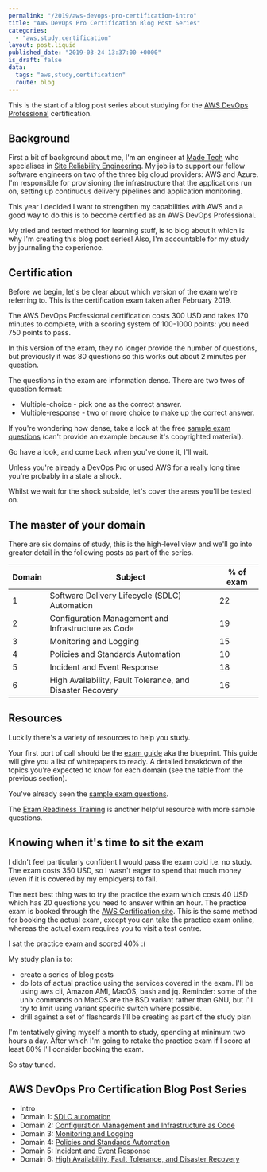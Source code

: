 ```yaml
---
permalink: "/2019/aws-devops-pro-certification-intro"
title: "AWS DevOps Pro Certification Blog Post Series"
categories:
  - "aws,study,certification"
layout: post.liquid
published_date: "2019-03-24 13:37:00 +0000"
is_draft: false
data:
  tags: "aws,study,certification"
  route: blog
---
```


This is the start of a blog post series about studying for the [AWS DevOps Professional](https://aws.amazon.com/certification/certified-devops-engineer-professional/) certification.

## Background

First a bit of background about me, I'm an engineer at [Made Tech](https://www.madetech.com/) who specialises in [Site Reliability Engineering](https://landing.google.com/sre/books/). My job is to support our fellow software engineers on two of the three big cloud providers: AWS and Azure. I'm responsible for provisioning the infrastructure that the applications run on, setting up continuous delivery pipelines and application monitoring.

This year I decided I want to strengthen my capabilities with AWS and a good way to do this is to become certified as an AWS DevOps Professional.

My tried and tested method for learning stuff, is to blog about it which is why I'm creating this blog post series! Also, I'm accountable for my study by journaling the experience.

## Certification

Before we begin, let's be clear about which version of the exam we're referring to. This is the certification exam taken after February 2019.

The AWS DevOps Professional certification costs 300 USD and takes 170 minutes to complete, with a scoring system of 100-1000 points: you need 750 points to pass.

In this version of the exam, they no longer provide the number of questions, but previously it was 80 questions so this works out about 2 minutes per question.

The questions in the exam are information dense. There are two twos of question format:

- Multiple-choice - pick one as the correct answer.
- Multiple-response - two or more choice to make up the correct answer.

If you're wondering how dense, take a look at the free [sample exam questions](https://d1.awsstatic.com/training-and-certification/docs-devops-pro/AWS%20Certified%20DevOps%20Engineer%20-%20Professional_Sample%20Questions.pdf) (can't provide an example because it's copyrighted material).

Go have a look, and come back when you've done it, I'll wait.

Unless you're already a DevOps Pro or used AWS for a really long time you're probably in a state a shock.

Whilst we wait for the shock subside, let's cover the areas you'll be tested on.

## The master of your domain

There are six domains of study, this is the high-level view and we'll go into greater detail in the following posts as part of the series.

| Domain | Subject                                                   | % of exam |
| ------ | --------------------------------------------------------- | --------- |
| 1      | Software Delivery Lifecycle (SDLC) Automation             | 22        |
| 2      | Configuration Management and Infrastructure as Code       | 19        |
| 3      | Monitoring and Logging                                    | 15        |
| 4      | Policies and Standards Automation                         | 10        |
| 5      | Incident and Event Response                               | 18        |
| 6      | High Availability, Fault Tolerance, and Disaster Recovery | 16        |

## Resources

Luckily there's a variety of resources to help you study.

Your first port of call should be the [exam guide](<https://d1.awsstatic.com/training-and-certification/docs-devops-pro/AWS%20Certified%20DevOps%20Engineer%20Professional_Exam%20Guide_v1.5_FINAL%20(2).pdf>) aka the blueprint. This guide will give you a list of whitepapers to ready. A detailed breakdown of the topics you're expected to know for each domain (see the table from the previous section).

You've already seen the [sample exam questions](https://d1.awsstatic.com/training-and-certification/docs-devops-pro/AWS%20Certified%20DevOps%20Engineer%20-%20Professional_Sample%20Questions.pdf).

The [Exam Readiness Training](https://www.aws.training/training/schedule?courseId=19030?src=cert-prep) is another helpful resource with more sample questions.

## Knowing when it's time to sit the exam

I didn't feel particularly confident I would pass the exam cold i.e. no study. The exam costs 350 USD, so I wasn't eager to spend that much money (even if it is covered by my employers) to fail.

The next best thing was to try the practice the exam which costs 40 USD which has 20 questions you need to answer within an hour. The practice exam is booked through the [AWS Certification site](https://www.aws.training/certification?src=cert-prep). This is the same method for booking the actual exam, except you can take the practice exam online, whereas the actual exam requires you to visit a test centre.

I sat the practice exam and scored 40% :(

My study plan is to:

- create a series of blog posts
- do lots of actual practice using the services covered in the exam. I'll be using aws cli, Amazon AMI, MacOS, bash and jq. Reminder: some of the unix commands on MacOS are the BSD variant rather than GNU, but I'll try to limit using variant specific switch where possible.
- drill against a set of flashcards I'll be creating as part of the study plan

I'm tentatively giving myself a month to study, spending at minimum two hours a day. After which I'm going to retake the practice exam if I score at least 80% I'll consider booking the exam.

So stay tuned.

## AWS DevOps Pro Certification Blog Post Series

- Intro
- Domain 1: [SDLC automation](/2019/aws-devops-pro-certification-sdlc-intro/)
- Domain 2: [Configuration Management and Infrastructure as Code](/2019/aws-devops-pro-certification-configuration-management-and-infrastructure-as-code-intro)
- Domain 3: [Monitoring and Logging](/2019/aws-devops-pro-certification-monitoring-and-logging)
- Domain 4: [Policies and Standards Automation](/2019/aws-devops-pro-certification-policy-standards-automation/)
- Domain 5: [Incident and Event Response](/2019/aws-devops-pro-certification-incident-and-event-response/)
- Domain 6: [High Availability, Fault Tolerance, and Disaster Recovery](/2019/aws-devops-pro-certification-high-availability-fault-tolerance-disaster-recover/)
